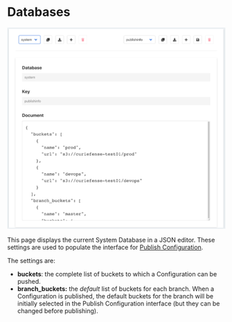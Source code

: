 # Databases

![](../.gitbook/assets/system-settings%20%281%29.png)

This page displays the current System Database in a JSON editor. These settings are used to populate the interface for [Publish Configuration](publish-changes.md).

The settings are:

* **buckets**: the complete list of buckets to which a Configuration can be pushed.
* **branch\_buckets:** the _default_ list of buckets for each branch. When a Configuration is published, the default buckets for the branch will be initially selected in the Publish Configuration interface \(but they can be changed before publishing\).





